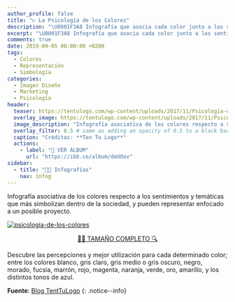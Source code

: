 ```yaml
---
author_profile: false
title: "▷ La Psicología de los Colores"
description: "\U0001F3A8 Infografía que asocia cada color junto a los sentimientos y temáticas que mejor reflejan dentro de la sociedad"
excerpt: "\U0001F3A8 Infografía que asocia cada color junto a los sentimientos y temáticas que mejor reflejan dentro de la sociedad"
comments: true
date: 2019-09-05 00:00:00 +0200
tags:
  - Colores
  - Representación
  - Simbología
categories:
  - Imagen Diseño
  - Marketing
  - Psicología
header:
  teaser: https://tentulogo.com/wp-content/uploads/2017/11/Psicologia-de-los-colores.jpg
  overlay_image: https://tentulogo.com/wp-content/uploads/2017/11/Psicologia-de-los-colores.jpg
  image_description: "Infografía asociativa de los colores respecto a sus sentimientos y temáticas más reflejadas respecto a la visión social; blanco, gris, fucsia, negro, morado, marrón, azul, naranja, verde, rojo | Visto en Ciberninjas"
  overlay_filter: 0.5 # same as adding an opacity of 0.5 to a black background
  caption: "Créditos: **Ten Tu Logo**"
  actions:
    - label: "📸 VER ÁLBUM"
      url: "https://ibb.co/album/deUOov"
sidebar:
  - title: "👨‍🎨 Infografías"
    nav: infog
---
```


Infograf&iacute;a asociativa de los colores respecto a los sentimientos y tem&aacute;ticas que m&aacute;s simbolizan dentro de la sociedad, y pueden representar enfocado a un posible proyecto.

<a href="https://ibb.co/xGjR6VK"><img src="https://i.ibb.co/TR8FtzD/psicologia-de-los-colores.jpg" alt="psicologia-de-los-colores" border="0" /></a>

<center><a href="https://ibb.co/xGjR6VK" class="btn btn--success btn--large" title="La psicología de los colores dentro del marketing | Visto en Ciberninjas">🕵️‍♀️ TAMAÑO COMPLETO 🔍</a></center>

Descubre las percepciones y mejor utilizaci&oacute;n para cada determinado color; entre los colores blanco, gris claro, gris medio o gris oscuro, negro, morado, fucsia, marr&oacute;n, rojo, magenta, naranja, verde, oro, amarillo, y los distintos tonos de azul.

<!-- Fuente -->
**Fuente**: [Blog TentTuLogo](https://tentulogo.com/blog)
{: .notice--info}